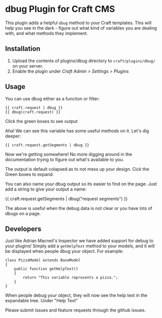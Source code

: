 # dbug Plugin for Craft CMS

This plugin adds a helpful `dbug` method to your Craft templates. This will help you
see in the dark - figure out what kind of variables you are dealing with, and what methods
they implement.

## Installation

1. Upload the contents of plugins/dbug directory to `craft/plugins/dbug/` on your server.
2. Enable the plugin under *Craft Admin > Settings > Plugins*

## Usage

You can use dbug either as a function or filter:

    {{ craft.request | dbug }}
    {{ dbug(craft.request) }}

Click the green boxes to see output

Aha! We can see this variable has some useful methods on it. Let's dig deeper:

    {{ craft.request.getSegments | dbug }}

Now we're getting somewhere! No more digging around in the documentation trying to figure out
what's available to you.

The output is default colapsed as to not mess up your design. Cick the Green boxes to expand.

You can also name your dbug output so its easier to find on the page. Just add a string
to give your output a name:

{{ craft.request.getSegments | dbug("request segments") }}

The above is useful when the debug data is not clear or you have lots of dbugs on 
a page.

## Developers

Just like Adrian Macneil's Inspector we have added support for debug to your plugins!
Simply add a `getHelpText` method to your models, and it will be displayed when
people dbug your object. For example:

    class PizzaModel extends BaseModel
    {
        public function getHelpText()
        {
            return "This variable represents a pizza.";
        }
    }

When people debug your object, they will now see the help text in the expandable tree.
Under "Help Text"

Please submit issues and feature requests through the github issues.

